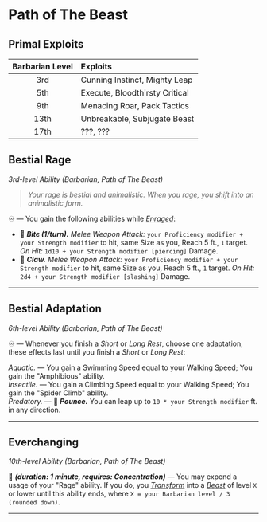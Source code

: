 # Path of The Beast

## Primal Exploits

| Barbarian Level | Exploits                       |
|:---------------:|:-------------------------------|
|       3rd       | Cunning Instinct, Mighty Leap  |
|       5th       | Execute, Bloodthirsty Critical |
|       9th       | Menacing Roar, Pack Tactics    |
|      13th       | Unbreakable, Subjugate Beast   |
|      17th       | ???, ???                       |

## Bestial Rage
*3rd-level Ability (Barbarian, Path of The Beast)*

> *Your rage is bestial and animalistic. When you rage, you shift into an animalistic form.*

♾️ — You gain the following abilities while *[Enraged]*:
* 🔺 ***Bite (1/turn).*** *Melee Weapon Attack:* `your Proficiency modifier + your Strength modifier` to hit, same Size as you, Reach 5 ft., `1` target. *On Hit:* `1d10 + your Strength modifier [piercing]` Damage.
* 🔺 ***Claw.*** *Melee Weapon Attack:* `your Proficiency modifier + your Strength modifier` to hit, same Size as you, Reach 5 ft., `1` target. *On Hit:* `2d4 + your Strength modifier [slashing]` Damage.

---

## Bestial Adaptation
*6th-level Ability (Barbarian, Path of The Beast)*  

♾️ — Whenever you finish a *Short* or *Long Rest*, choose one adaptation, these effects last until you finish a *Short* or *Long Rest*:

*Aquatic.* — You gain a Swimming Speed equal to your Walking Speed; You gain the "Amphibious" ability.  
*Insectile.* — You gain a Climbing Speed equal to your Walking Speed; You gain the "Spider Climb" ability.  
*Predatory.* — 🔵 ***Pounce.*** You can leap up to `10 * your Strength modifier` ft. in any direction.  

---

## Everchanging
*10th-level Ability (Barbarian, Path of The Beast)*

🔷 ***(duration: 1 minute, requires: Concentration)*** — You may expend a usage of your "Rage" ability. If you do, you *[Transform]* into a *[Beast]* of level `X` or lower until this ability ends, where `X = your Barbarian level / 3 (rounded down)`.

---

<!-- References. -->

<!-- External references. -->
[Enraged]: ../../../Rules/Conditions/Enraged.md
[Transform]: ../../../Rules/Conditions/Transformed.md
[Beast]: ../../../Rules/Creatures/Creature%20Types.md

<!----------------->